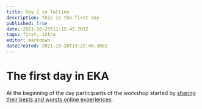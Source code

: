 ```yaml
---
title: Day 1 in Tallinn
description: This is the first day
published: true
date: 2021-10-25T11:15:43.707Z
tags: first, intro
editor: markdown
dateCreated: 2021-10-20T13:22:40.308Z
---
```


# The first day in EKA
At the beginning of the day participants of the workshop started by [sharing their bests and worsts online experiences](/en/WS_Day1/sharing-experiences).